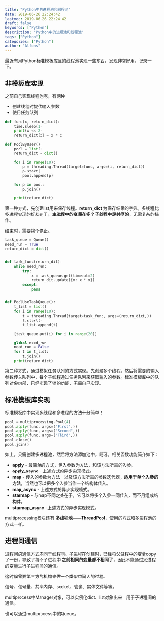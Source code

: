```yaml
---
title: "Python中的进程池和线程池"
date: 2019-06-26 22:24:42
lastmod: 2019-06-26 22:24:42
draft: false
keywords: ["Python"]
description: "Python中的进程池和线程池"
tags: ["Python"]
categories: ["Python"]
author: "Alfons"
---
```


最近有用Python标准模板库里的线程池实现一些东西，发现非常好用，记录一下。

<!--more-->

## 非模板库实现

之前自己实现线程池呢，有两种

- 创建线程时提供输入参数
- 使用任务队列

```python
def func(x, return_dict):
    time.sleep(1)
    print(x << 2)
    return_dict[x] = x * x

def PoolByUser():
    pool = list()
    return_dict = dict()

    for i in range(10):
        p = threading.Thread(target=func, args=(i, return_dict))
        p.start()
        pool.append(p)

    for p in pool:
        p.join()

    print(return_dict)
```

第一种方式，先创建list用来保存线程。**return_dict** 为保存结果的字典。多线程比多进程实现的好处在于，**主进程中的变量在多个子线程中是共享的**，无需复杂的操作。

结束时，需要挨个停止。

```python
task_queue = Queue()
need_run = True
return_dict = dict()


def task_func(return_dit):
    while need_run:
        try:
            x = task_queue.get(timeout=2)
            return_dit.update({x: x * x})
        except:
            pass


def PoolUseTaskQueue():
    t_list = list()
    for i in range(10):
        t = threading.Thread(target=task_func, args=(return_dict,))
        t.start()
        t_list.append(t)

    [task_queue.put(i) for i in range(20)]

    global need_run
    need_run = False
    for t in t_list:
        t.join()
    print(return_dict)
```

第二种方式，通过模拟任务队列的方式实现。先创建多个线程，然后将需要的输入参数传入队列中，每个子线程通过任务队列来获取输入的参数。标准模板库中的队列对象内部，已经实现了锁的功能，无需自己实现。

## 标准模板库实现

标准模板库中实现多线程和多进程的方法十分简单！

```python
pool = multiprocessing.Pool(4)
pool.apply(func, args=("First",))
pool.apply(func, args=("Second",))
pool.apply(func, args=("Third",))
pool.close()
pool.join()
```

如上，只需创建多进程池，然后将方法添加池中，既可。相关函数功能简介如下：

- **apply** - 最简单的方式，传入参数为方法，和该方法所需的入参。
- **apply_async** - 上述方式的异步实现模式。
- **map** - 传入的参数为方法，以及该方法所需的参数迭代器，**适用于单个入參的方法**，当然也可以把多个入參当作一个结构体传入。
- **map_async** - 上述方式的异步实现模式。
- **starmap** - 与map不同之处在于，它可以将多个入參一同传入，而不用组成结构体。
- **starmap_async** -上述方式的异步实现模式。

multiprocessing模块还有 **多线程池——ThreadPool**，使用的方式和多进程池的方式一样。

## 进程间通信

进程间的通信方式不同于线程间。子进程在创建时，已经将父进程中的变量copy了一份，导致了每个子进程中 **之前相同的变量都不相同了**，因此不能通过父进程的变量进行子进程间的通信。

这时候需要第三方的机构来做一个类似中间人的过程。

信号、信号量、共享内存、socket、管道、实体文件等等。

multiprocess中Manager对象，可以实例化dict、list对象出来，用于子进程间的通信。

也可以通过multiprocess中的Queue。